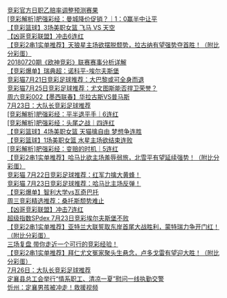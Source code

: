   
[竞彩官方日职乙赔率调整预测赛果](http://www.dianyue.me/archives/989/3b2wn3hzj7feyjct/)  
[[竞彩解析]肥强彩经：曼城降价促销？｜1：0赢半中让平](http://www.dianyue.me/archives/831/6hyh7pn4r510e38k/)  
[【竞彩篮球】3场美职女篮 飞马 VS 天空](http://www.dianyue.me/archives/462/fk5ixvbr10434f7i/)  
[【凶哥竞彩联盟】冲击6连红](http://www.dianyue.me/archives/620/k1w7jxggtfyx10xa/)  
[【竞彩2串1实单推荐】天狼星主场欲摆脱颓势，拉古纳有望强势夺首胜！（附比分彩蛋）](http://www.dianyue.me/archives/887/vov9q8gb7irr85o0/)  
[20180720期《欧神竞彩》联赛赛事分析详解](http://www.dianyue.me/archives/212/6pgtzc9y6wuahqrz/)  
[【竞彩爆单】瑞典超：诺科平-埃尔夫斯堡](http://www.dianyue.me/archives/946/4m2dh7xr9kjc0b27/)  
[竞彩猫7月21日竞彩足球推荐：大巴黎或可全身而退](http://www.dianyue.me/archives/512/z9p3rdub17ryl999/)  
[竞彩猫7月25日竞彩足球推荐：尤文图斯能否捍卫荣誉？](http://www.dianyue.me/archives/536/6qapc3n49z48n05t/)  
[周六竞彩002【墨西联春】华拉古斯VS普马斯](http://www.dianyue.me/archives/936/0bhm7hbq1g1j7mn4/)  
[7月23日：大队长竞彩足球推荐](http://www.dianyue.me/archives/683/ggyp8yfju773y6m7/)  
[[竞彩解析]肥强彩经：平半退平手｜6连红](http://www.dianyue.me/archives/883/6vhnjczr0fe9c352/)  
[[竞彩解析]肥强彩经：头尾之战｜四连红](http://www.dianyue.me/archives/856/1kfjjiwv6my4qiid/)  
[【竞彩篮球】4场美职女篮 天猫擒自由 梦想争连胜](http://www.dianyue.me/archives/497/3r7hvyt0q7vzuujw/)  
[【竞彩篮球】1场美职女篮 水星主场欲结束连败](http://www.dianyue.me/archives/503/y8sx0813gzplyubb/)  
[[竞彩解析]肥强彩经：变赔的时机｜5连红](http://www.dianyue.me/archives/873/8limuuaymi87go2q/)  
[【竞彩2串1实单推荐】哈马比欲主场羞辱弱旅，北雪平有望延续强势！（附比分彩蛋）](http://www.dianyue.me/archives/902/c1kvs72g25lw1w9u/)  
[竞彩猫 7月22日竞彩足球推荐：红军力擒大黄蜂！](http://www.dianyue.me/archives/518/zt7r213g05n0kmzh/)  
[竞彩猫 7月23日竞彩足球推荐：哈马比主场反弹！](http://www.dianyue.me/archives/524/cywtf77ncxoodrbg/)  
[【竞彩爆单】智利大学vs瓦奇巴托](http://www.dianyue.me/archives/942/sja2tqvnie4uein3/)  
[周三竞彩精选推荐：桑托斯颓势难止](http://www.dianyue.me/archives/440/7w8177kg2yhsl8la/)  
[【凶哥竞彩联盟】冲击7连红](http://www.dianyue.me/archives/628/02r6l244c5gvuao6/)  
[超级指数SPdex 7月23日竞彩埃尔夫斯堡不败](http://www.dianyue.me/archives/983/4bt82ql3t0tb1eol/)  
[【竞彩2串1实单推荐】亚特兰大联誓取东岸首尾大战胜利，蒙特瑞力争开门红！（附比分彩蛋）](http://www.dianyue.me/archives/864/og1obvxseop9jav0/)  
[三场复盘 带你走近一个可行的竞彩经验！](http://www.dianyue.me/archives/825/4z65iwmv4myoll6j/)  
[【竞彩2串1实单推荐】拜仁尤文冤家聚头生悬念，卢多戈雷有望迎大胜！（附比分彩蛋）](http://www.dianyue.me/archives/950/01sqlzik8kdeh9xt/)  
[7月26日：大队长竞彩足球推荐](http://www.dianyue.me/archives/693/g9tgur3fycls1aj9/)  
[定襄县总工会举行“情系职工、清凉一夏”慰问一线执勤交警](http://www.dianyue.me/archives/163/g9tgur3fycls1aj9/)  
[忻州：定襄男孩被冲走！救援视频](http://www.dianyue.me/archives/470/gm9s1nkcdhex1sbr/)